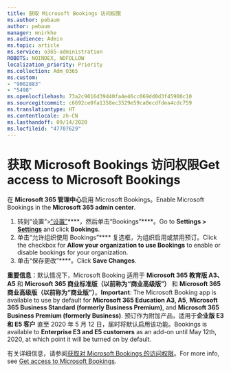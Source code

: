 ```yaml
---
title: 获取 Microsoft Bookings 访问权限
ms.author: pebaum
author: pebaum
manager: mnirkhe
ms.audience: Admin
ms.topic: article
ms.service: o365-administration
ROBOTS: NOINDEX, NOFOLLOW
localization_priority: Priority
ms.collection: Adm_O365
ms.custom:
- "9002883"
- "5498"
ms.openlocfilehash: 73a2c9016d39d40fa4e46cc069dd0d3f45900c10
ms.sourcegitcommit: c6692ce0fa1358ec3529e59ca0ecdfdea4cdc759
ms.translationtype: HT
ms.contentlocale: zh-CN
ms.lasthandoff: 09/14/2020
ms.locfileid: "47707629"
---
```

# <a name="get-access-to-microsoft-bookings"></a><span data-ttu-id="68d62-102">获取 Microsoft Bookings 访问权限</span><span class="sxs-lookup"><span data-stu-id="68d62-102">Get access to Microsoft Bookings</span></span>

<span data-ttu-id="68d62-103">在 **Microsoft 365 管理中心**启用 Microsoft Bookings。</span><span class="sxs-lookup"><span data-stu-id="68d62-103">Enable Microsoft Bookings in the **Microsoft 365 admin center**.</span></span>

1. <span data-ttu-id="68d62-104">转到“设置”>[“设置”](https://admin.microsoft.com/Adminportal/Home?source=applauncher#/Settings/Services)\*\*\*\*，然后单击“Bookings”\*\*\*\*。</span><span class="sxs-lookup"><span data-stu-id="68d62-104">Go to **Settings > [Settings](https://admin.microsoft.com/Adminportal/Home?source=applauncher#/Settings/Services)** and click **Bookings**.</span></span>
2. <span data-ttu-id="68d62-105">单击“允许组织使用 Bookings”\*\*\*\* 复选框，为组织启用或禁用预订。</span><span class="sxs-lookup"><span data-stu-id="68d62-105">Click the checkbox for **Allow your organization to use Bookings** to enable or disable bookings for your organization.</span></span>
3. <span data-ttu-id="68d62-106">单击“保存更改”\*\*\*\*。</span><span class="sxs-lookup"><span data-stu-id="68d62-106">Click **Save Changes**.</span></span>

<span data-ttu-id="68d62-107">**重要信息**：默认情况下，Microsoft Booking 适用于 **Microsoft 365 教育版 A3、A5** 和 **Microsoft 365 商业标准版（以前称为“商业高级版”）** 和 **Microsoft 365 商业高级版（以前称为“商业版”）**。</span><span class="sxs-lookup"><span data-stu-id="68d62-107">**Important**: The Microsoft Booking app is available to use by default for **Microsoft 365 Education A3, A5**, **Microsoft 365 Business Standard (formerly Business Premium)**, and **Microsoft 365 Business Premium (formerly Business)**.</span></span> <span data-ttu-id="68d62-108">预订作为附加产品，适用于**企业版 E3 和 E5 客户** 直至 2020 年 5 月 12 日，届时将默认启用该功能。</span><span class="sxs-lookup"><span data-stu-id="68d62-108">Bookings is available to **Enterprise E3 and E5 customers** as an add-on until May 12th, 2020, at which point it will be turned on by default.</span></span>

<span data-ttu-id="68d62-109">有关详细信息，请参阅[获取对 Microsoft Bookings 的访问权限](https://support.microsoft.com/zh-CN/office/get-access-to-microsoft-bookings-5382dc07-aaa5-45c9-8767-502333b214ce)。</span><span class="sxs-lookup"><span data-stu-id="68d62-109">For more info, see [Get access to Microsoft Bookings](https://support.microsoft.com/zh-CN/office/get-access-to-microsoft-bookings-5382dc07-aaa5-45c9-8767-502333b214ce).</span></span>
